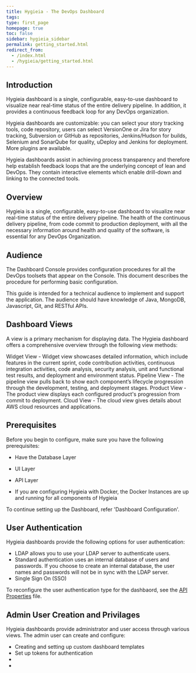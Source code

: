 ```yaml
---
title: Hygieia - The DevOps Dashboard
tags: 
type: first_page
homepage: true
toc: false
sidebar: hygieia_sidebar
permalink: getting_started.html
redirect_from:
  - /index.html
  - /hygieia/getting_started.html
---
```


## Introduction

Hygieia dashboard is a single, configurable, easy-to-use dashboard to visualize near real-time status of the entire delivery pipeline. In addition, it provides a continuous feedback loop for any DevOps organization.

Hygieia dashboards are customizable: you can select your story tracking tools, code repository, users can select VersionOne or Jira for story tracking, Subversion or GitHub as repositories, Jenkins/Hudson for builds, Selenium and SonarQube for quality, uDeploy and Jenkins for deployment. More plugins are available.

Hygieia dashboards assist in achieving process transparency and therefore help establish feedback loops that are the underlying concept of lean and DevOps. They contain interactive elements which enable drill-down and linking to the connected tools.

## Overview

Hygieia is a single, configurable, easy-to-use dashboard to visualize near real-time status of the entire delivery pipeline. The health of the continuous delivery pipeline, from code commit to production deployment, with all the necessary information around health and quality of the software, is essential for any DevOps Organization.
	
## Audience

The Dashboard Console provides configuration procedures for all the DevOps toolsets that appear on the Console. This document describes the procedure for performing basic configuration.

This guide is intended for a technical audience to implement and support the application. The audience should have knowledge of Java, MongoDB, Javascript, Git, and RESTful APIs.

## Dashboard Views

A view is a primary mechanism for displaying data. The Hygieia dashboard offers a comprehensive overview through the following view methods:

Widget View - Widget view showcases detailed information, which include features in the current sprint, code contribution activities, continuous integration activities, code analysis, security analysis, unit and functional test results, and deployment and environment status.
Pipeline View - The pipeline view pulls back to show each component’s lifecycle progression through the development, testing, and deployment stages.
Product View - The product view displays each configured product's progression from commit to deployment.
Cloud View - The cloud view gives details about AWS cloud resources and applications. 

## Prerequisites

Before you begin to configure, make sure you have the following prerequisites:

- Have the Database Layer 

- UI Layer

- API Layer

- If you are configuring Hygieia with Docker, the Docker Instances are up and running for all components of Hygieia

To continue setting up the Dashboard, refer 'Dashboard Configuration'.

## User Authentication

Hygieia dashboards provide the following options for user authentication:

- LDAP allows you to use your LDAP server to authenticate users.
- Standard authentication uses an internal database of users and passwords. If you choose to create an internal database, the user names and passwords will not be in sync with the LDAP server.
- Single Sign On (SSO) 

To reconfigure the user authentication type for the dashbaord, see the [API Properties]() file.

## Admin User Creation and Privilages

Hygieia dashboards provide administrator and user access through various views. The admin user can create and configure:  

- Creating and setting up custom dashboard templates
- Set up tokens for authentication
- 
- 





